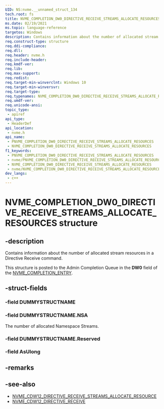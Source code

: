 ```yaml
---
UID: NS:nvme.__unnamed_struct_134
tech.root: fs 
title: NVME_COMPLETION_DW0_DIRECTIVE_RECEIVE_STREAMS_ALLOCATE_RESOURCES
ms.date: 02/19/2021 
ms.topic: language-reference
targetos: Windows
description: Contains information about the number of allocated stream resources in a Directive Receive command.
req.construct-type: structure
req.ddi-compliance: 
req.dll: 
req.header: nvme.h
req.include-header: 
req.kmdf-ver: 
req.lib: 
req.max-support: 
req.redist: 
req.target-min-winverclnt: Windows 10 
req.target-min-winversvr: 
req.target-type: 
req.typenames: NVME_COMPLETION_DW0_DIRECTIVE_RECEIVE_STREAMS_ALLOCATE_RESOURCES, *PNVME_COMPLETION_DW0_DIRECTIVE_RECEIVE_STREAMS_ALLOCATE_RESOURCES
req.umdf-ver: 
req.unicode-ansi: 
topic_type:
 - apiref
api_type:
 - HeaderDef
api_location:
 - nvme.h
api_name:
 - PNVME_COMPLETION_DW0_DIRECTIVE_RECEIVE_STREAMS_ALLOCATE_RESOURCES
 - NVME_COMPLETION_DW0_DIRECTIVE_RECEIVE_STREAMS_ALLOCATE_RESOURCES
f1_keywords:
 - PNVME_COMPLETION_DW0_DIRECTIVE_RECEIVE_STREAMS_ALLOCATE_RESOURCES
 - nvme/PNVME_COMPLETION_DW0_DIRECTIVE_RECEIVE_STREAMS_ALLOCATE_RESOURCES
 - NVME_COMPLETION_DW0_DIRECTIVE_RECEIVE_STREAMS_ALLOCATE_RESOURCES
 - nvme/NVME_COMPLETION_DW0_DIRECTIVE_RECEIVE_STREAMS_ALLOCATE_RESOURCES
dev_langs:
 - c++
---
```


# NVME_COMPLETION_DW0_DIRECTIVE_RECEIVE_STREAMS_ALLOCATE_RESOURCES structure

## -description

Contains information about the number of allocated stream resources in a Directive Receive command.

This structure is posted to the Admin Completion Queue in the **DW0** field of the [NVME_COMPLETION_ENTRY](ns-nvme-nvme_completion_entry.md).

## -struct-fields

### -field DUMMYSTRUCTNAME

### -field DUMMYSTRUCTNAME.NSA

The number of allocated Namespace Streams.

### -field DUMMYSTRUCTNAME.Reserved

### -field AsUlong

## -remarks

## -see-also

- [NVME_CDW12_DIRECTIVE_RECEIVE_STREAMS_ALLOCATE_RESOURCE](ns-nvme-nvme_cdw12_directive_receive_streams_allocate_resources.md)
- [NVME_CDW12_DIRECTIVE_RECEIVE](ns-nvme-nvme_cdw12_directive_receive.md)